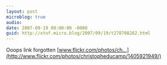 ```yaml
---
layout: post
microblog: true
audio: 
date: 2007-09-19 00:00:00 -0000
guid: http://xtof.micro.blog/2007/09/19/t278708262.html
---
```

Ooops link forgotten [www.flickr.com/photos/ch...](http://www.flickr.com/photos/christopheducamp/1405921949/)

